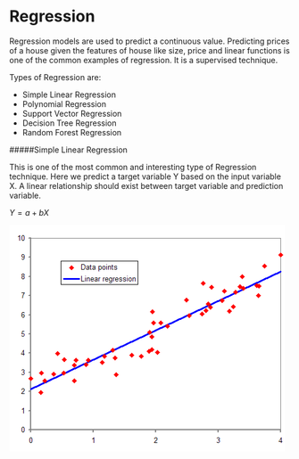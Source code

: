 # Regression

Regression models are used to predict a continuous value. Predicting prices of a house given the features of house like size, price and linear functions is one of the common examples of regression. It is a supervised technique.

Types of Regression are:

 - Simple Linear Regression
 - Polynomial Regression
 - Support Vector Regression
 - Decision Tree Regression
 - Random Forest Regression

#####Simple Linear Regression

This is one of the most common and interesting type of Regression technique. Here we predict a target variable Y based on the input variable X. A linear relationship should exist between target variable and prediction variable.

$Y = a + bX$

![Simple regression](simple_regression.png)